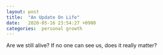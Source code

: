 ```yaml
---
layout: post
title:  "An Update On Life"
date:   2020-05-16 23:54:27 +0900
categories:  personal growth
---
```


Are we still alive? If no one can see us, does it really matter?


